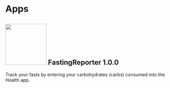 # Apps
## <img src="../../images/fastingreporter-logo.png" width="128" height="128" /> FastingReporter 1.0.0 

Track your fasts by entering your carbohydrates (carbs) consumed into the Health app.

